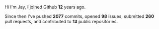 Hi I'm Jay, I joined Github **12** years ago.

Since then I've pushed **2077** commits, opened **98** issues, submitted **260** pull requests, and contributed to **13** public repositories.
